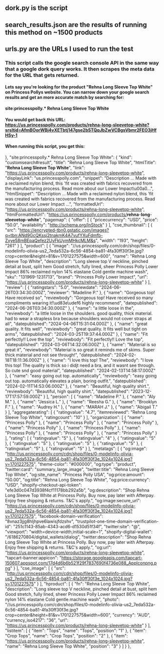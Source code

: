 ## dork.py is the script
## search_results.json are the results of running this method on ~1500 products
## urls.py are the URLs I used to run the test

### This script calls the google search console API in the same way that a google dork query works. It then scrapes the meta data for the URL that gets returned. 

#### Lets say you're looking for the product "Rehna Long Sleeve Top White" on Princess Pollys website. You can narrow down your google search results and get an more accurate match by searching for: 

#### site:princesspolly.* Rehna Long Sleeve Top White

#### You would get back this URL: https://us.princesspolly.com/products/rehna-long-sleevetop-white?srsltid=AfmBOorWBj4vXETbtj147gse2bSTQqJbZwVCBgsVbmr2FEO3jHfHSy-1

#### When running this script, you get this: 

},
    "site:princesspolly.* Rehna Long Sleeve Top White": {
        "kind": "customsearch#result",
        "title": "Rehna Long Sleeve Top White",
        "htmlTitle": "<b>Rehna Long Sleeve Top White</b>",
        "link": "https://us.princesspolly.com/products/rehna-long-sleevetop-white",
        "displayLink": "us.princesspolly.com",
        "snippet": "Description ... Made with a reclaimed nylon blend, this 'fit was created with fabrics recovered from the manufacturing process. Read more about our Lower Impact\u00a0...",
        "htmlSnippet": "Description ... Made with a reclaimed nylon blend, this &#39;fit was created with fabrics recovered from the manufacturing process. Read more about our Lower Impact&nbsp;...",
        "formattedUrl": "https://us.princesspolly.com/products/rehna-long-sleevetop-white",
        "htmlFormattedUrl": "https://us.princesspolly.com/products/<b>rehna</b>-<b>long</b>-<b>sleevetop</b>-<b>white</b>",
        "pagemap": {
            "offer": [
                {
                    "pricecurrency": "USD",
                    "price": "50.0",
                    "availability": "http://schema.org/InStock"
                }
            ],
            "cse_thumbnail": [
                {
                    "src": "https://encrypted-tbn0.gstatic.com/images?q=tbn:ANd9GcQKssj2tnakmK4A7vufYXuFdmfb-Zvye58mBEpaQefez2UyFkUymMHkcMLM&s",
                    "width": "193",
                    "height": "261"
                }
            ],
            "product": [
                {
                    "image": "//us.princesspolly.com/cdn/shop/files/0-modelinfo-olivia-us2_7eda532a-6c56-4854-ba81-4fa30ff30f3e.jpg?crop=center&height=81&v=1701227575&width=600",
                    "name": "Rehna Long Sleeve Top White",
                    "description": "Long sleeve top V neckline, pinched detail at bust, split hem Good stretch, fully lined, sheer Princess Polly Lower Impact 86% reclaimed nylon 14% elastane Cold gentle machine wash",
                    "sku": "131969-1231713",
                    "brand": "Princess Polly Lower Impact",
                    "url": "https://us.princesspolly.com/products/rehna-long-sleevetop-white"
                }
            ],
            "review": [
                {
                    "ratingstars": "5.0",
                    "reviewdate": "2024-06-26T03:34:30.000Z",
                    "reviewer": "Madeline P."
                },
                {
                    "name": "Gorgeous top! Have received so",
                    "reviewbody": "Gorgeous top! Have received so many compliments wearing it!\ud83e\udef6 highly recommend",
                    "datepublished": "2024-06-26T03:34:30.000Z"
                },
                {
                    "name": "a little loose in the",
                    "reviewbody": "a little loose in the shoulders. good quality, thick material. had to wear a strapless bra because shoulders would not cover straps at all",
                    "datepublished": "2024-04-06T15:31:04.000Z"
                },
                {
                    "name": "great quality. It fits well",
                    "reviewbody": "great quality. It fits well but tight on arms",
                    "datepublished": "2024-03-25T19:37:44.000Z"
                },
                {
                    "name": "Fit perfectly!! Love the top",
                    "reviewbody": "Fit perfectly!! Love the top",
                    "datepublished": "2024-03-06T14:32:06.000Z"
                },
                {
                    "name": "Material is so great it",
                    "reviewbody": "Material is so great it reminds me of skims. Super thick material and not see through!",
                    "datepublished": "2024-02-18T18:11:36.000Z"
                },
                {
                    "name": "I love this top! The",
                    "reviewbody": "I love this top! The quality is thick so i didjt need a bra, and it wasnt see through. So cute snd good material",
                    "datepublished": "2024-02-13T14:58:17.000Z"
                },
                {
                    "name": "easy going out top. automatically",
                    "reviewbody": "easy going out top. automatically elevates a plain, boring outfit.",
                    "datepublished": "2024-02-11T14:53:06.000Z"
                },
                {
                    "name": "Beautiful, high quality shirt.",
                    "reviewbody": "Beautiful, high quality shirt.",
                    "datepublished": "2023-12-17T17:57:59.000Z"
                }
            ],
            "person": [
                {
                    "name": "Madeline P."
                },
                {
                    "name": "Aly M."
                },
                {
                    "name": "Jessica L."
                },
                {
                    "name": "Reesha G."
                },
                {
                    "name": "Brooklyn F."
                },
                {
                    "name": "Audrey H."
                },
                {
                    "name": "MARAH J."
                },
                {
                    "name": "Abigail T."
                }
            ],
            "aggregaterating": [
                {
                    "ratingvalue": "4.7",
                    "itemreviewed": "Rehna Long Sleeve Top White",
                    "ratingcount": "10"
                }
            ],
            "organization": [
                {
                    "name": "Princess Polly"
                },
                {
                    "name": "Princess Polly"
                },
                {
                    "name": "Princess Polly"
                },
                {
                    "name": "Princess Polly"
                },
                {
                    "name": "Princess Polly"
                },
                {
                    "name": "Princess Polly"
                },
                {
                    "name": "Princess Polly"
                },
                {
                    "name": "Princess Polly"
                }
            ],
            "rating": [
                {
                    "ratingvalue": "5"
                },
                {
                    "ratingvalue": "4"
                },
                {
                    "ratingvalue": "5"
                },
                {
                    "ratingvalue": "5"
                },
                {
                    "ratingvalue": "5"
                },
                {
                    "ratingvalue": "5"
                },
                {
                    "ratingvalue": "5"
                },
                {
                    "ratingvalue": "5"
                }
            ],
            "metatags": [
                {
                    "og:image": "http://us.princesspolly.com/cdn/shop/files/0-modelinfo-olivia-us2_7eda532a-6c56-4854-ba81-4fa30ff30f3e_1024x1024.jpg?v=1701227575",
                    "theme-color": "#000000",
                    "og:type": "product",
                    "twitter:card": "summary_large_image",
                    "twitter:title": "Rehna Long Sleeve Top White",
                    "og:site_name": "Princess Polly USA",
                    "og:price:amount": "50.00",
                    "og:title": "Rehna Long Sleeve Top White",
                    "og:price:currency": "USD",
                    "shopify-checkout-api-token": "efe3d0c047d3938f4cf11178bb292a5b",
                    "og:description": "Shop Rehna Long Sleeve Top White at Princess Polly. Buy now, pay later with Afterpay. Enjoy free shipping & returns. T&C's apply.",
                    "og:image:secure_url": "https://us.princesspolly.com/cdn/shop/files/0-modelinfo-olivia-us2_7eda532a-6c56-4854-ba81-4fa30ff30f3e_1024x1024.jpg?v=1701227575",
                    "facebook-domain-verification": "8vnaz3jjg8hljhpve6lawisjfdzshv",
                    "trustpilot-one-time-domain-verification-id": "251c1143-85ab-4343-acd6-d1530d51f34f",
                    "twitter:site": "@",
                    "viewport": "width=device-width,initial-scale=1",
                    "shopify-digital-wallet": "/6186270804/digital_wallets/dialog",
                    "twitter:description": "Shop Rehna Long Sleeve Top White at Princess Polly. Buy now, pay later with Afterpay. Enjoy free shipping & returns. T&C's apply.",
                    "og:url": "https://us.princesspolly.com/products/rehna-long-sleevetop-white",
                    "tapcart-banner:appicon": "https://storage.googleapis.com/tapcart-150607.appspot.com/17d4d6b6b521f29f7837690f4736e088_AppIconpng.png"
                }
            ],
            "cse_image": [
                {
                    "src": "http://us.princesspolly.com/cdn/shop/files/0-modelinfo-olivia-us2_7eda532a-6c56-4854-ba81-4fa30ff30f3e_1024x1024.jpg?v=1701227575"
                }
            ],
            "hproduct": [
                {
                    "fn": "Rehna Long Sleeve Top White",
                    "description": "Long sleeve top V neckline, pinched detail at bust, split hem Good stretch, fully lined, sheer Princess Polly Lower Impact 86% reclaimed nylon 14% elastane Cold gentle machine wash",
                    "photo": "//us.princesspolly.com/cdn/shop/files/0-modelinfo-olivia-us2_7eda532a-6c56-4854-ba81-4fa30ff30f3e.jpg?crop=center&height=81&v=1701227575&width=600",
                    "currency": "AUD",
                    "currency_iso4217": "36",
                    "url": "https://us.princesspolly.com/products/rehna-long-sleevetop-white"
                }
            ],
            "listitem": [
                {
                    "item": "Tops",
                    "name": "Tops",
                    "position": "1"
                },
                {
                    "item": "Crop Tops",
                    "name": "Crop Tops",
                    "position": "2"
                },
                {
                    "item": "https://us.princesspolly.com/products/rehna-long-sleevetop-white",
                    "name": "Rehna Long Sleeve Top White",
                    "position": "3"
                }
            ]
        }
    },

